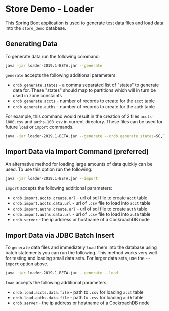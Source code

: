 # Store Demo - Loader

This Spring Boot application is used to generate test data files and load data into the `store_demo` database.

## Generating Data
To generate data run the following command:

```bash
java -jar loader-2019.1-BETA.jar --generate
```

`generate` accepts the following additional parameters:
* `crdb.generate.states` - a comma separated list of "states" to generate data for. These "states" should map to partitions which will in turn be used in zone constaints 
* `crdb.generate.accts` - number of records to create for the `acct` table
* `crdb.generate.auths` - number of records to create for the `auth` table

For example, this command would result in the creation of 2 files `accts-1000.csv` and `auths-100.csv` in current directory.  These files can be used for future `load` or `import` commands.
```bash
java -jar loader-2019.1-BETA.jar --generate --crdb.generate.states=SC,TX,CA --crdb.generate.accts=1000 --crdb.generate.auths=100
```

## Import Data via Import Command (preferred)
An alternative method for loading large amounts of data quickly can be used.  To use this option run the following:
```bash
java -jar loader-2019.1-BETA.jar --import
```

`import` accepts the following additional parameters:
* `crdb.import.accts.create.url` - url of sql file to create `acct` table
* `crdb.import.accts.data.url` - url of `.csv` file to load into `acct` table
* `crdb.import.auths.create.url` - url of sql file to create `auth` table
* `crdb.import.auths.data.url` - url of `.csv` file to load into `auth` table
* `crdb.server` - the ip address or hostname of a CockroachDB node

## Import Data via JDBC Batch Insert
To `generate` data files and immediately `load` them into the database using batch statements you can run the following.  This method works very well for testing and loading small data sets.  For larger data sets, use the `--import` option above.
```bash
java -jar loader-2019.1-BETA.jar --generate --load
```

`load` accepts the following additional parameters:
* `crdb.load.accts.data.file` - path to `.csv` for loading `acct` table
* `crdb.load.auths.data.file` - path to `.csv` for loading `auth` table
* `crdb.server` - the ip address or hostname of a CockroachDB node

